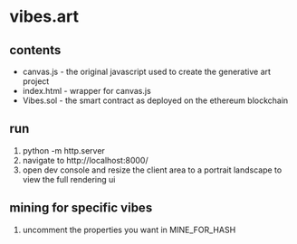 # vibes.art

## contents

* canvas.js - the original javascript used to create the generative art project
* index.html - wrapper for canvas.js
* Vibes.sol - the smart contract as deployed on the ethereum blockchain

## run

1. python -m http.server
2. navigate to http://localhost:8000/
3. open dev console and resize the client area to a portrait landscape to view the full rendering ui

## mining for specific vibes

1. uncomment the properties you want in MINE_FOR_HASH
